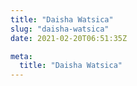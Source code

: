 ```yaml
---
title: "Daisha Watsica"
slug: "daisha-watsica"
date: 2021-02-20T06:51:35Z

meta:
  title: "Daisha Watsica"
---
```


